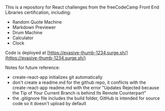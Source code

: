 This is a repository for React challenges from the freeCodeCamp Front End Libraries certification, including:
- Random Quote Machine
- Markdown Previewer
- Drum Machine
- Calculator
- Clock

Code is deployed at [https://evasive-thumb-1234.surge.sh/](https://evasive-thumb-1234.surge.sh/)

Notes for future reference:
- create-react-app initializes git automatically
- don't create a readme.md for the github repo, it conflicts with the create-react-app readme.md with the error "Updates Rejected because the Tip of Your Current Branch is behind Its Remote Counterpart"
- the .gitignore file includes the build folder, GitHub is intended for source code so it doesn't upload by default
